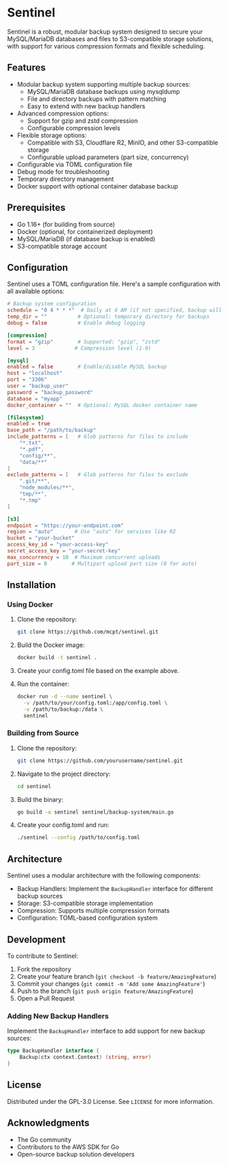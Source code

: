 # Sentinel

Sentinel is a robust, modular backup system designed to secure your MySQL/MariaDB databases and files to S3-compatible storage solutions, with support for various compression formats and flexible scheduling.

## Features

- Modular backup system supporting multiple backup sources:
   - MySQL/MariaDB database backups using mysqldump
   - File and directory backups with pattern matching
   - Easy to extend with new backup handlers
- Advanced compression options:
   - Support for gzip and zstd compression
   - Configurable compression levels
- Flexible storage options:
   - Compatible with S3, Cloudflare R2, MinIO, and other S3-compatible storage
   - Configurable upload parameters (part size, concurrency)
- Configurable via TOML configuration file
- Debug mode for troubleshooting
- Temporary directory management
- Docker support with optional container database backup

## Prerequisites

- Go 1.16+ (for building from source)
- Docker (optional, for containerized deployment)
- MySQL/MariaDB (if database backup is enabled)
- S3-compatible storage account

## Configuration

Sentinel uses a TOML configuration file. Here's a sample configuration with all available options:

```toml
# Backup system configuration
schedule = "0 4 * * *"  # Daily at 4 AM (if not specified, backup will run immediately)
temp_dir = ""          # Optional: temporary directory for backups
debug = false          # Enable debug logging

[compression]
format = "gzip"        # Supported: "gzip", "zstd"
level = 3             # Compression level (1-9)

[mysql]
enabled = false        # Enable/disable MySQL backup
host = "localhost"
port = "3306"
user = "backup_user"
password = "backup_password"
database = "myapp"
docker_container = ""  # Optional: MySQL docker container name

[filesystem]
enabled = true
base_path = "/path/to/backup"
include_patterns = [   # Glob patterns for files to include
    "*.txt",
    "*.pdf",
    "config/**",
    "data/**"
]
exclude_patterns = [   # Glob patterns for files to exclude
    ".git/**",
    "node_modules/**",
    "tmp/**",
    "*.tmp"
]

[s3]
endpoint = "https://your-endpoint.com"
region = "auto"       # Use "auto" for services like R2
bucket = "your-bucket"
access_key_id = "your-access-key"
secret_access_key = "your-secret-key"
max_concurrency = 10  # Maximum concurrent uploads
part_size = 0        # Multipart upload part size (0 for auto)
```

## Installation

### Using Docker

1. Clone the repository:
   ```bash
   git clone https://github.com/mcpt/sentinel.git
   ```

2. Build the Docker image:
   ```bash
   docker build -t sentinel .
   ```

3. Create your config.toml file based on the example above.

4. Run the container:
   ```bash
   docker run -d --name sentinel \
     -v /path/to/your/config.toml:/app/config.toml \
     -v /path/to/backup:/data \
     sentinel
   ```

### Building from Source

1. Clone the repository:
   ```bash
   git clone https://github.com/yourusername/sentinel.git
   ```

2. Navigate to the project directory:
   ```bash
   cd sentinel
   ```

3. Build the binary:
   ```bash
   go build -o sentinel sentinel/backup-system/main.go
   ```

4. Create your config.toml and run:
   ```bash
   ./sentinel --config /path/to/config.toml
   ```

## Architecture

Sentinel uses a modular architecture with the following components:

- Backup Handlers: Implement the `BackupHandler` interface for different backup sources
- Storage: S3-compatible storage implementation
- Compression: Supports multiple compression formats
- Configuration: TOML-based configuration system

## Development

To contribute to Sentinel:

1. Fork the repository
2. Create your feature branch (`git checkout -b feature/AmazingFeature`)
3. Commit your changes (`git commit -m 'Add some AmazingFeature'`)
4. Push to the branch (`git push origin feature/AmazingFeature`)
5. Open a Pull Request

### Adding New Backup Handlers

Implement the `BackupHandler` interface to add support for new backup sources:

```go
type BackupHandler interface {
    Backup(ctx context.Context) (string, error)
}
```

## License

Distributed under the GPL-3.0 License. See `LICENSE` for more information.

## Acknowledgments

- The Go community
- Contributors to the AWS SDK for Go
- Open-source backup solution developers